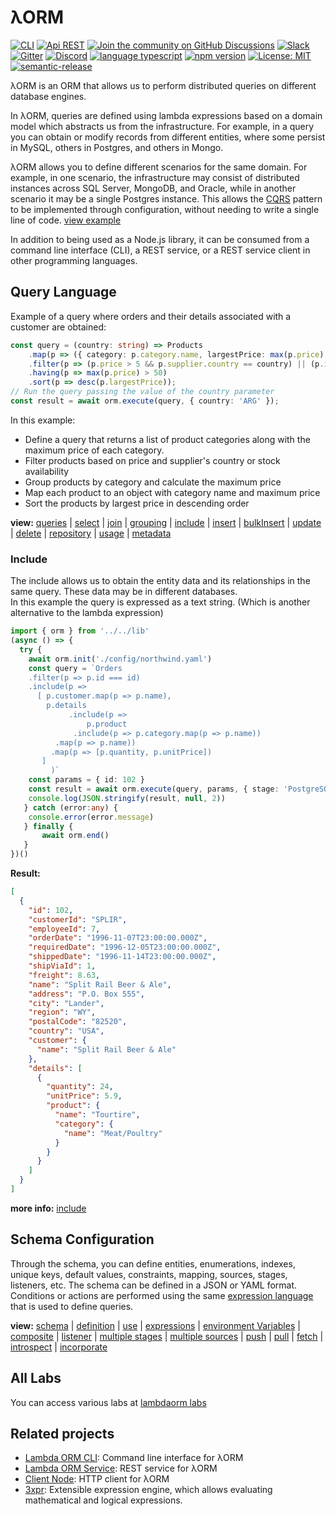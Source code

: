 # λORM

[![CLI](https://img.shields.io/badge/Api-CLI-blue.svg)](https://lambda-orm.github.io/wiki/cli)
[![Api REST](https://img.shields.io/badge/Api-REST-blue.svg)](https://lambda-orm.github.io/wiki/api)
[![Join the community on GitHub Discussions](https://img.shields.io/badge/Join%20the%20community-on%20GitHub%20Discussions-blue.svg)](https://github.com/lambda-orm/wiki/discussions)
[![Slack](https://img.shields.io/badge/chat-on%20slack-orange)](https://join.slack.com/t/nuevoespaciod-xo58767/shared_invite/zt-29ix7pc2r-Wd_ZBWnWRDv_5DM4NPtVhQ)
[![Gitter](https://badges.gitter.im/lambdaorm/community.svg)](https://app.gitter.im/#/room/#lambdaorm-how-to-contribute:gitter.im)
[![Discord](https://img.shields.io/badge/chat-on%20discord-orange)](https://discord.com/invite/yXT6XBX2)
[![language typescript](https://img.shields.io/badge/language-typescript-blue)](https://www.npmjs.com/package/lambdaorm)
[![npm version](https://img.shields.io/badge/npm-10.2.5-green)](https://www.npmjs.com/package/lambdaorm)
[![License: MIT](https://img.shields.io/badge/License-MIT-yellow.svg)](https://opensource.org/licenses/MIT)
[![semantic-release](https://img.shields.io/badge/%20%20%F0%9F%93%A6%F0%9F%9A%80-semantic--release-e10079.svg)](https://github.com/semantic-release/semantic-release)


λORM is an ORM that allows us to perform distributed queries on different database engines.

In λORM, queries are defined using lambda expressions based on a domain model which abstracts us from the infrastructure. For example, in a query you can obtain or modify records from different entities, where some persist in MySQL, others in Postgres, and others in Mongo.

λORM allows you to define different scenarios for the same domain. For example, in one scenario, the infrastructure may consist of distributed instances across SQL Server, MongoDB, and Oracle, while in another scenario it may be a single Postgres instance. This allows the [CQRS](https://microservices.io/patterns/data/cqrs.html) pattern to be implemented through configuration, without needing to write a single line of code. [view example](https://github.com/lambda-orm/lambdaorm-labs/tree/main/labs/svc/04-northwind-cqrs-with-kafka)

In addition to being used as a Node.js library, it can be consumed from a command line interface (CLI), a REST service, or a REST service client in other programming languages.

## Query Language

Example of a query where orders and their details associated with a customer are obtained:

```Typescript
const query = (country: string) => Products
    .map(p => ({ category: p.category.name, largestPrice: max(p.price) }))    
    .filter(p => (p.price > 5 && p.supplier.country == country) || (p.inStock < 3))    
    .having(p => max(p.price) > 50)
    .sort(p => desc(p.largestPrice));
// Run the query passing the value of the country parameter
const result = await orm.execute(query, { country: 'ARG' });
```

In this example:

- Define a query that returns a list of product categories along with the maximum price of each category.
- Filter products based on price and supplier's country or stock availability
- Group products by category and calculate the maximum price
- Map each product to an object with category name and maximum price
- Sort the products by largest price in descending order

**view:** [queries](https://lambda-orm.github.io/wiki/queries/Query-Language/index.html) |
[select](https://lambda-orm.github.io/wiki/queries/dql/Select/index.html) |
[join](https://lambda-orm.github.io/wiki/queries/dql/Join/index.html) |
[grouping](https://lambda-orm.github.io/wiki/queries/dql/Grouping/index.html) |
[include](https://lambda-orm.github.io/wiki/queries/dql/Include/index.html) |
[insert](https://lambda-orm.github.io/wiki/queries/dml/Insert/index.html) |
[bulkInsert](https://lambda-orm.github.io/wiki/queries/dmlBulkInsert/index.html) |
[update](https://lambda-orm.github.io/wiki/queries/dml/Update/index.html) |
[delete](https://lambda-orm.github.io/wiki/queries/dml/Delete/index.html) |
[repository](https://lambda-orm.github.io/wiki/Repository/index.html) |
[usage](https://lambda-orm.github.io/wiki/Usage/index.html) |
[metadata](https://lambda-orm.github.io/wiki/queries/Metadata/index.html)

### Include

The include allows us to obtain the entity data and its relationships in the same query. These data may be in different databases. \
In this example the query is expressed as a text string. (Which is another alternative to the lambda expression)

```Typescript
import { orm } from '../../lib'
(async () => {
  try {
    await orm.init('./config/northwind.yaml')
    const query = `Orders
	.filter(p => p.id === id)
	.include(p => 
	  [ p.customer.map(p => p.name), 
	    p.details
             .include(p => 
                 p.product
  	          .include(p => p.category.map(p => p.name))
		  .map(p => p.name))
	     .map(p => [p.quantity, p.unitPrice])
	   ]
         )`
	const params = { id: 102 }
	const result = await orm.execute(query, params, { stage: 'PostgreSQL' })
	console.log(JSON.stringify(result, null, 2))
   } catch (error:any) {
	console.error(error.message)
   } finally {
       await orm.end()
   }
})()
```

**Result:**

```json
[
  {
    "id": 102,
    "customerId": "SPLIR",
    "employeeId": 7,
    "orderDate": "1996-11-07T23:00:00.000Z",
    "requiredDate": "1996-12-05T23:00:00.000Z",
    "shippedDate": "1996-11-14T23:00:00.000Z",
    "shipViaId": 1,
    "freight": 8.63,
    "name": "Split Rail Beer & Ale",
    "address": "P.O. Box 555",
    "city": "Lander",
    "region": "WY",
    "postalCode": "82520",
    "country": "USA",
    "customer": {
      "name": "Split Rail Beer & Ale"
    },
    "details": [
      {
        "quantity": 24,
        "unitPrice": 5.9,
        "product": {
          "name": "Tourtire",
          "category": {
            "name": "Meat/Poultry"
          }
        }
      }
    ]
  }
]
```

**more info:** [include](https://lambda-orm.github.io/wiki/Include)

## Schema Configuration

Through the schema, you can define entities, enumerations, indexes, unique keys, default values, constraints, mapping, sources, stages, listeners, etc. The schema can be defined in a JSON or YAML format. Conditions or actions are performed using the same [expression language](https://www.npmjs.com/package/3xpr) that is used to define queries.

**view:**  [schema](https://lambda-orm.github.io/wiki/schema/Schema/index.html) |
[definition](https://lambda-orm.github.io/wiki/schema/Definition/SchemaDefinition/index.html) |
[use](https://lambda-orm.github.io/wiki/schema/Schema-Us/index.html) |
[expressions](https://lambda-orm.github.io/wiki/schema/Definition/SchemaDefinition-Expressions/index.html) |
[environment Variables](https://lambda-orm.github.io/wiki/schema/Definition/SchemaDefinition-EnvironmentVariables/index.html) |
[composite](https://lambda-orm.github.io/wiki/schema/Definition/SchemaDefinition-Composite/index.html) |
[listener](https://lambda-orm.github.io/wiki/schema/Examples/SchemaExample-Listener/index.html) |
[multiple stages](https://lambda-orm.github.io/wiki/schema/Examples/SchemaExample-MultiplesStages/index.html) |
[multiple sources](https://lambda-orm.github.io/wiki/schema/Examples/SchemaExample-StageMultiplesSources/index.html) |
[push](https://lambda-orm.github.io/wiki/schema/Examples/SchemaSynchronization-Push/index.html) |
[pull](https://lambda-orm.github.io/wiki/schema/Examples/SchemaSynchronization-Pull/index.html) |
[fetch](https://lambda-orm.github.io/wiki/schema/Examples/SchemaSynchronization-Fetch/index.html) |
[introspect](https://lambda-orm.github.io/wiki/schema/Examples/SchemaSynchronization-Introspect/index.html) |
[incorporate](https://lambda-orm.github.io/wiki/schema/Examples/SchemaSynchronization-Incorporate/index.html)

## All Labs

You can access various labs at [lambdaorm labs](https://github.com/lambda-orm/lambdaorm-labs)

## Related projects

- [Lambda ORM CLI](https://www.npmjs.com/package/lambdaorm-cli): Command line interface for λORM
- [Lambda ORM Service](https://lambda-orm.github.io/wiki/api/index.html): REST service for λORM
- [Client Node](https://www.npmjs.com/package/lambdaorm-client-node): HTTP client for λORM
- [3xpr](https://www.npmjs.com/package/3xpr): Extensible expression engine, which allows evaluating mathematical and logical expressions.
